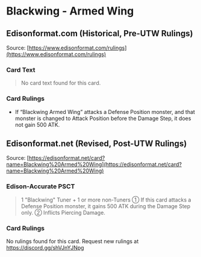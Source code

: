 # Blackwing - Armed Wing

## Edisonformat.com (Historical, Pre-UTW Rulings)

Source: [https://www.edisonformat.com/rulings](https://www.edisonformat.com/rulings)

### Card Text

> No card text found for this card.

### Card Rulings

*   If “Blackwing Armed Wing” attacks a Defense Position monster, and that monster is changed to Attack Position before the Damage Step, it does not gain 500 ATK.

## Edisonformat.net (Revised, Post-UTW Rulings)

Source: [https://edisonformat.net/card?name=Blackwing%20Armed%20Wing](https://edisonformat.net/card?name=Blackwing%20Armed%20Wing)

### Edison-Accurate PSCT

> 1 "Blackwing" Tuner + 1 or more non-Tuners
> ① If this card attacks a Defense Position monster, it gains 500 ATK during the Damage Step only.
> ② Inflicts Piercing Damage.

### Card Rulings

No rulings found for this card. Request new rulings at https://discord.gg/shVJnYJNpg
            